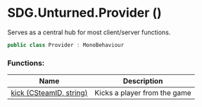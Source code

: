 # SDG.Unturned.Provider ()

Serves as a central hub for most client/server functions.

```C#
public class Provider : MonoBehaviour
```

### Functions:

Name | Description
------------ | -------------
[kick (CSteamID, string)](scripting/sdg/unturned/provider/kick) | Kicks a player from the game